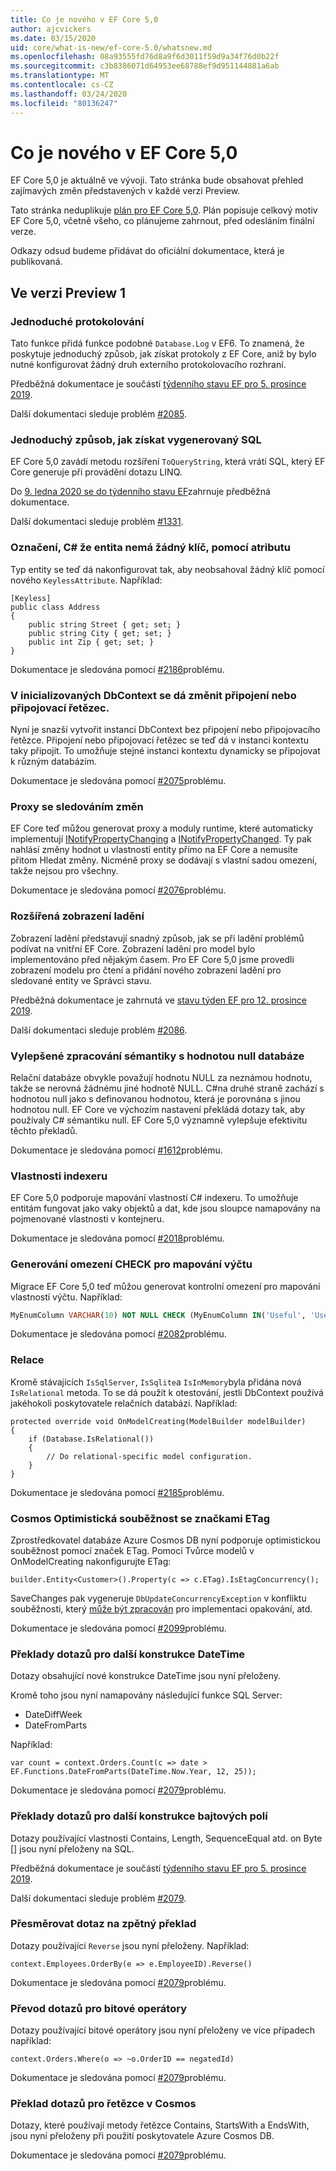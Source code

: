 ```yaml
---
title: Co je nového v EF Core 5,0
author: ajcvickers
ms.date: 03/15/2020
uid: core/what-is-new/ef-core-5.0/whatsnew.md
ms.openlocfilehash: 08a93555fd76d8a9f6d3011f59d9a34f76d0b22f
ms.sourcegitcommit: c3b8386071d64953ee68788ef9d951144881a6ab
ms.translationtype: MT
ms.contentlocale: cs-CZ
ms.lasthandoff: 03/24/2020
ms.locfileid: "80136247"
---
```

# <a name="whats-new-in-ef-core-50"></a>Co je nového v EF Core 5,0

EF Core 5,0 je aktuálně ve vývoji.
Tato stránka bude obsahovat přehled zajímavých změn představených v každé verzi Preview.

Tato stránka neduplikuje [plán pro EF Core 5,0](plan.md).
Plán popisuje celkový motiv EF Core 5,0, včetně všeho, co plánujeme zahrnout, před odesláním finální verze.

Odkazy odsud budeme přidávat do oficiální dokumentace, která je publikovaná.

## <a name="preview-1"></a>Ve verzi Preview 1

### <a name="simple-logging"></a>Jednoduché protokolování

Tato funkce přidá funkce podobné `Database.Log` v EF6.
To znamená, že poskytuje jednoduchý způsob, jak získat protokoly z EF Core, aniž by bylo nutné konfigurovat žádný druh externího protokolovacího rozhraní.

Předběžná dokumentace je součástí [týdenního stavu EF pro 5. prosince 2019](https://github.com/dotnet/efcore/issues/15403#issuecomment-562332863).

Další dokumentaci sleduje problém [#2085](https://github.com/dotnet/EntityFramework.Docs/issues/2085).

### <a name="simple-way-to-get-generated-sql"></a>Jednoduchý způsob, jak získat vygenerovaný SQL

EF Core 5,0 zavádí metodu rozšíření `ToQueryString`, která vrátí SQL, který EF Core generuje při provádění dotazu LINQ.

Do [9. ledna 2020 se do týdenního stavu EF](https://github.com/dotnet/efcore/issues/19549#issuecomment-572823246)zahrnuje předběžná dokumentace.

Další dokumentaci sleduje problém [#1331](https://github.com/dotnet/EntityFramework.Docs/issues/1331).

### <a name="use-a-c-attribute-to-indicate-that-an-entity-has-no-key"></a>Označení, C# že entita nemá žádný klíč, pomocí atributu

Typ entity se teď dá nakonfigurovat tak, aby neobsahoval žádný klíč pomocí nového `KeylessAttribute`.
Například:

```CSharp
[Keyless]
public class Address
{
    public string Street { get; set; }
    public string City { get; set; }
    public int Zip { get; set; }
}
```

Dokumentace je sledována pomocí [#2186](https://github.com/dotnet/EntityFramework.Docs/issues/2186)problému.

### <a name="connection-or-connection-string-can-be-changed-on-initialized-dbcontext"></a>V inicializovaných DbContext se dá změnit připojení nebo připojovací řetězec.

Nyní je snazší vytvořit instanci DbContext bez připojení nebo připojovacího řetězce.
Připojení nebo připojovací řetězec se teď dá v instanci kontextu taky připojit.
To umožňuje stejné instanci kontextu dynamicky se připojovat k různým databázím.

Dokumentace je sledována pomocí [#2075](https://github.com/dotnet/EntityFramework.Docs/issues/2075)problému.

### <a name="change-tracking-proxies"></a>Proxy se sledováním změn

EF Core teď můžou generovat proxy a moduly runtime, které automaticky implementují [INotifyPropertyChanging](https://docs.microsoft.com/dotnet/api/system.componentmodel.inotifypropertychanging?view=netcore-3.1) a [INotifyPropertyChanged](https://docs.microsoft.com/dotnet/api/system.componentmodel.inotifypropertychanged?view=netcore-3.1).
Ty pak nahlásí změny hodnot u vlastností entity přímo na EF Core a nemusíte přitom Hledat změny.
Nicméně proxy se dodávají s vlastní sadou omezení, takže nejsou pro všechny.

Dokumentace je sledována pomocí [#2076](https://github.com/dotnet/EntityFramework.Docs/issues/2076)problému.

### <a name="enhanced-debug-views"></a>Rozšířená zobrazení ladění

Zobrazení ladění představují snadný způsob, jak se při ladění problémů podívat na vnitřní EF Core.
Zobrazení ladění pro model bylo implementováno před nějakým časem.
Pro EF Core 5,0 jsme provedli zobrazení modelu pro čtení a přidání nového zobrazení ladění pro sledované entity ve Správci stavu.

Předběžná dokumentace je zahrnutá ve [stavu týden EF pro 12. prosince 2019](https://github.com/dotnet/efcore/issues/15403#issuecomment-565196206).

Další dokumentaci sleduje problém [#2086](https://github.com/dotnet/EntityFramework.Docs/issues/2086).

### <a name="improved-handling-of-database-null-semantics"></a>Vylepšené zpracování sémantiky s hodnotou null databáze

Relační databáze obvykle považují hodnotu NULL za neznámou hodnotu, takže se nerovná žádnému jiné hodnotě NULL.
C#na druhé straně zachází s hodnotou null jako s definovanou hodnotou, která je porovnána s jinou hodnotou null.
EF Core ve výchozím nastavení překládá dotazy tak, aby používaly C# sémantiku null.
EF Core 5,0 významně vylepšuje efektivitu těchto překladů.

Dokumentace je sledována pomocí [#1612](https://github.com/dotnet/EntityFramework.Docs/issues/1612)problému.

### <a name="indexer-properties"></a>Vlastnosti indexeru

EF Core 5,0 podporuje mapování vlastností C# indexeru.
To umožňuje entitám fungovat jako vaky objektů a dat, kde jsou sloupce namapovány na pojmenované vlastnosti v kontejneru.

Dokumentace je sledována pomocí [#2018](https://github.com/dotnet/EntityFramework.Docs/issues/2018)problému.

### <a name="generation-of-check-constraints-for-enum-mappings"></a>Generování omezení CHECK pro mapování výčtu

Migrace EF Core 5,0 teď můžou generovat kontrolní omezení pro mapování vlastností výčtu.
Například:

```SQL
MyEnumColumn VARCHAR(10) NOT NULL CHECK (MyEnumColumn IN('Useful', 'Useless', 'Unknown'))
```

Dokumentace je sledována pomocí [#2082](https://github.com/dotnet/EntityFramework.Docs/issues/2082)problému.

### <a name="isrelational"></a>Relace

Kromě stávajících `IsSqlServer`, `IsSqlite`a `IsInMemory`byla přidána nová `IsRelational` metoda.
To se dá použít k otestování, jestli DbContext používá jakéhokoli poskytovatele relačních databází.
Například:

```CSharp
protected override void OnModelCreating(ModelBuilder modelBuilder)
{
    if (Database.IsRelational())
    {
        // Do relational-specific model configuration.
    }
}
```

Dokumentace je sledována pomocí [#2185](https://github.com/dotnet/EntityFramework.Docs/issues/2185)problému.

### <a name="cosmos-optimistic-concurrency-with-etags"></a>Cosmos Optimistická souběžnost se značkami ETag

Zprostředkovatel databáze Azure Cosmos DB nyní podporuje optimistickou souběžnost pomocí značek ETag.
Pomocí Tvůrce modelů v OnModelCreating nakonfigurujte ETag:

```CSharp
builder.Entity<Customer>().Property(c => c.ETag).IsEtagConcurrency();
```

SaveChanges pak vygeneruje `DbUpdateConcurrencyException` v konfliktu souběžnosti, který [může být zpracován](https://docs.microsoft.com/ef/core/saving/concurrency) pro implementaci opakování, atd.


Dokumentace je sledována pomocí [#2099](https://github.com/dotnet/EntityFramework.Docs/issues/2099)problému.

### <a name="query-translations-for-more-datetime-constructs"></a>Překlady dotazů pro další konstrukce DateTime

Dotazy obsahující nové konstrukce DateTime jsou nyní přeloženy.

Kromě toho jsou nyní namapovány následující funkce SQL Server:
* DateDiffWeek
* DateFromParts

Například:

```CSharp
var count = context.Orders.Count(c => date > EF.Functions.DateFromParts(DateTime.Now.Year, 12, 25));

```

Dokumentace je sledována pomocí [#2079](https://github.com/dotnet/EntityFramework.Docs/issues/2079)problému.

### <a name="query-translations-for-more-byte-array-constructs"></a>Překlady dotazů pro další konstrukce bajtových polí

Dotazy používající vlastnosti Contains, Length, SequenceEqual atd. on Byte [] jsou nyní přeloženy na SQL.

Předběžná dokumentace je součástí [týdenního stavu EF pro 5. prosince 2019](https://github.com/dotnet/efcore/issues/15403#issuecomment-562332863).

Další dokumentaci sleduje problém [#2079](https://github.com/dotnet/EntityFramework.Docs/issues/2079).

### <a name="query-translation-for-reverse"></a>Přesměrovat dotaz na zpětný překlad

Dotazy používající `Reverse` jsou nyní přeloženy.
Například:

```CSharp
context.Employees.OrderBy(e => e.EmployeeID).Reverse()
```

Dokumentace je sledována pomocí [#2079](https://github.com/dotnet/EntityFramework.Docs/issues/2079)problému.

### <a name="query-translation-for-bitwise-operators"></a>Převod dotazů pro bitové operátory

Dotazy používající bitové operátory jsou nyní přeloženy ve více případech například:

```CSharp
context.Orders.Where(o => ~o.OrderID == negatedId)
```

Dokumentace je sledována pomocí [#2079](https://github.com/dotnet/EntityFramework.Docs/issues/2079)problému.

### <a name="query-translation-for-strings-on-cosmos"></a>Překlad dotazů pro řetězce v Cosmos

Dotazy, které používají metody řetězce Contains, StartsWith a EndsWith, jsou nyní přeloženy při použití poskytovatele Azure Cosmos DB.

Dokumentace je sledována pomocí [#2079](https://github.com/dotnet/EntityFramework.Docs/issues/2079)problému.
